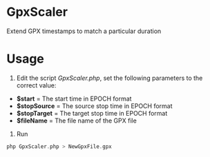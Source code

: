 # GpxScaler
Extend GPX timestamps to match a particular duration
# Usage
1. Edit the script _GpxScaler.php_, set the following parameters to the correct value:
  * __$start__ = The start time in EPOCH format
  * __$stopSource__ = The source stop time in EPOCH format
  * __$stopTarget__ = The target stop time in EPOCH format
  * __$fileName__ = The file name of the GPX file
1. Run 
```php
php GpxScaler.php > NewGpxFile.gpx
```
